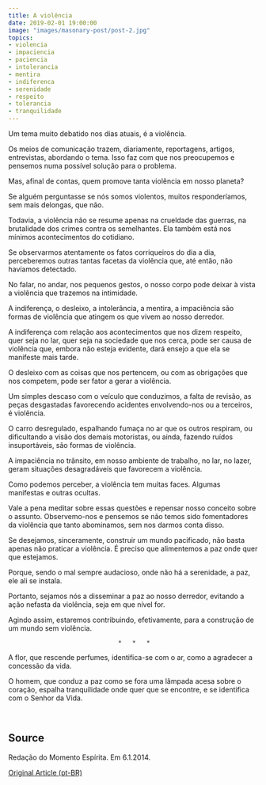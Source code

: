 ```yaml
---
title: A violência
date: 2019-02-01 19:00:00
image: "images/masonary-post/post-2.jpg"
topics: 
- violencia
- impaciencia
- paciencia
- intolerancia
- mentira
- indiferenca
- serenidade
- respeito
- tolerancia
- tranquilidade
---
```


Um tema muito debatido nos dias atuais, é a violência.

Os meios de comunicação trazem, diariamente, reportagens, artigos, entrevistas,
abordando o tema. Isso faz com que nos preocupemos e pensemos numa possível
solução para o problema.

Mas, afinal de contas, quem promove tanta violência em nosso planeta?

Se alguém perguntasse se nós somos violentos, muitos responderíamos, sem mais
delongas, que não.

Todavia, a violência não se resume apenas na crueldade das guerras, na
brutalidade dos crimes contra os semelhantes. Ela também está nos mínimos
acontecimentos do cotidiano.

Se observarmos atentamente os fatos corriqueiros do dia a dia, perceberemos
outras tantas facetas da violência que, até então, não havíamos detectado.

No falar, no andar, nos pequenos gestos, o nosso corpo pode deixar à vista a
violência que trazemos na intimidade.

A indiferença, o desleixo, a intolerância, a mentira, a impaciência são formas
de violência que atingem os que vivem ao nosso derredor.

A indiferença com relação aos acontecimentos que nos dizem respeito, quer seja
no lar, quer seja na sociedade que nos cerca, pode ser causa de violência que,
embora não esteja evidente, dará ensejo a que ela se manifeste mais tarde.

O desleixo com as coisas que nos pertencem, ou com as obrigações que nos
competem, pode ser fator a gerar a violência.

Um simples descaso com o veículo que conduzimos, a falta de revisão, as peças
desgastadas favorecendo acidentes envolvendo-nos ou a terceiros, é violência.

O carro desregulado, espalhando fumaça no ar que os outros respiram, ou
dificultando a visão dos demais motoristas, ou ainda, fazendo ruídos
insuportáveis, são formas de violência.

A impaciência no trânsito, em nosso ambiente de trabalho, no lar, no lazer,
geram situações desagradáveis que favorecem a violência.

Como podemos perceber, a violência tem muitas faces. Algumas manifestas e
outras ocultas.

Vale a pena meditar sobre essas questões e repensar nosso conceito sobre o
assunto. Observemo-nos e pensemos se não temos sido fomentadores da violência
que tanto abominamos, sem nos darmos conta disso.

Se desejamos, sinceramente, construir um mundo pacificado, não basta apenas não
praticar a violência. É preciso que alimentemos a paz onde quer que estejamos.

Porque, sendo o mal sempre audacioso, onde não há a serenidade, a paz, ele ali
se instala.

Portanto, sejamos nós a disseminar a paz ao nosso derredor, evitando a ação
nefasta da violência, seja em que nível for.

Agindo assim, estaremos contribuindo, efetivamente, para a construção de um
mundo sem violência.

                                   *   *   *

A flor, que rescende perfumes, identifica-se com o ar, como a agradecer a
concessão da vida.

O homem, que conduz a paz como se fora uma lâmpada acesa sobre o coração,
espalha tranquilidade onde quer que se encontre, e se identifica com o Senhor
da Vida.

 

## Source
Redação do Momento Espírita.
Em 6.1.2014.



[Original Article (pt-BR)](http://www.momento.com.br/pt/ler_texto.php?id=4030)
